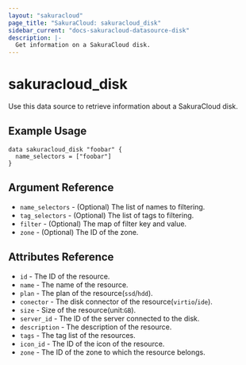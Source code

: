 ```yaml
---
layout: "sakuracloud"
page_title: "SakuraCloud: sakuracloud_disk"
sidebar_current: "docs-sakuracloud-datasource-disk"
description: |-
  Get information on a SakuraCloud disk.
---
```


# sakuracloud\_disk

Use this data source to retrieve information about a SakuraCloud disk.

## Example Usage

```hcl
data sakuracloud_disk "foobar" {
  name_selectors = ["foobar"]
}
```

## Argument Reference

 * `name_selectors` - (Optional) The list of names to filtering.
 * `tag_selectors` - (Optional) The list of tags to filtering.
 * `filter` - (Optional) The map of filter key and value.
 * `zone` - (Optional) The ID of the zone.

## Attributes Reference

* `id` - The ID of the resource.
* `name` - The name of the resource.
* `plan` - The plan of the resource(`ssd`/`hdd`).
* `conector` - The disk connector of the resource(`virtio`/`ide`).
* `size` - Size of the resource(unit:`GB`).
* `server_id` - The ID of the server connected to the disk.
* `description` - The description of the resource.
* `tags` - The tag list of the resources.
* `icon_id` - The ID of the icon of the resource.
* `zone` - The ID of the zone to which the resource belongs.
